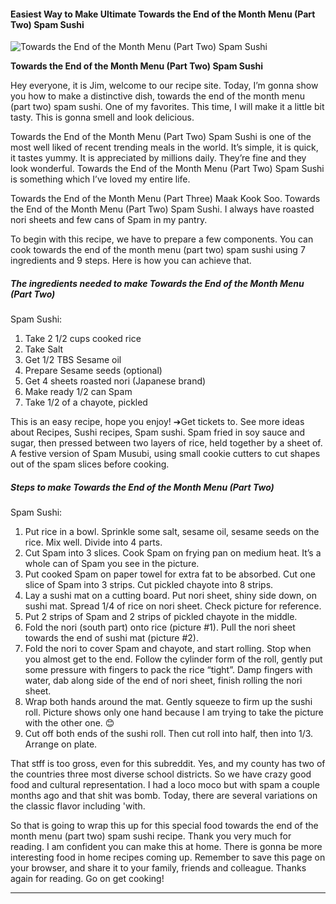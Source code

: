             

#### Easiest Way to Make Ultimate Towards the End of the Month Menu (Part Two) Spam Sushi

![Towards the End of the Month Menu (Part Two)
Spam Sushi](https://img-global.cpcdn.com/recipes/a77687d3a7cd6f60/751x532cq70/towards-the-end-of-the-month-menu-part-two-spam-sushi-recipe-main-photo.jpg)

**Towards the End of the Month Menu (Part Two) Spam Sushi**

Hey everyone, it is Jim, welcome to our recipe site. Today, I’m gonna show you how to make a distinctive dish, towards the end of the month menu (part two) spam sushi. One of my favorites. This time, I will make it a little bit tasty. This is gonna smell and look delicious.

Towards the End of the Month Menu (Part Two) Spam Sushi is one of the most well liked of recent trending meals in the world. It’s simple, it is quick, it tastes yummy. It is appreciated by millions daily. They’re fine and they look wonderful. Towards the End of the Month Menu (Part Two) Spam Sushi is something which I’ve loved my entire life.

Towards the End of the Month Menu (Part Three) Maak Kook Soo. Towards the End of the Month Menu (Part Two) Spam Sushi. I always have roasted nori sheets and few cans of Spam in my pantry.

To begin with this recipe, we have to prepare a few components. You can cook towards the end of the month menu (part two) spam sushi using 7 ingredients and 9 steps. Here is how you can achieve that.

##### The ingredients needed to make Towards the End of the Month Menu (Part Two)

Spam Sushi:

1.  Take 2 1/2 cups cooked rice
2.  Take Salt
3.  Get 1/2 TBS Sesame oil
4.  Prepare Sesame seeds (optional)
5.  Get 4 sheets roasted nori (Japanese brand)
6.  Make ready 1/2 can Spam
7.  Take 1/2 of a chayote, pickled

This is an easy recipe, hope you enjoy! ➔Get tickets to. See more ideas about Recipes, Sushi recipes, Spam sushi. Spam fried in soy sauce and sugar, then pressed between two layers of rice, held together by a sheet of. A festive version of Spam Musubi, using small cookie cutters to cut shapes out of the spam slices before cooking.

##### Steps to make Towards the End of the Month Menu (Part Two)

Spam Sushi:

1.  Put rice in a bowl. Sprinkle some salt, sesame oil, sesame seeds on the rice. Mix well. Divide into 4 parts.
2.  Cut Spam into 3 slices. Cook Spam on frying pan on medium heat. It’s a whole can of Spam you see in the picture.
3.  Put cooked Spam on paper towel for extra fat to be absorbed. Cut one slice of Spam into 3 strips. Cut pickled chayote into 8 strips.
4.  Lay a sushi mat on a cutting board. Put nori sheet, shiny side down, on sushi mat. Spread 1/4 of rice on nori sheet. Check picture for reference.
5.  Put 2 strips of Spam and 2 strips of pickled chayote in the middle.
6.  Fold the nori (south part) onto rice (picture #1). Pull the nori sheet towards the end of sushi mat (picture #2).
7.  Fold the nori to cover Spam and chayote, and start rolling. Stop when you almost get to the end. Follow the cylinder form of the roll, gently put some pressure with fingers to pack the rice “tight”. Damp fingers with water, dab along side of the end of nori sheet, finish rolling the nori sheet.
8.  Wrap both hands around the mat. Gently squeeze to firm up the sushi roll. Picture shows only one hand because I am trying to take the picture with the other one. 😊
9.  Cut off both ends of the sushi roll. Then cut roll into half, then into 1/3. Arrange on plate.

That stff is too gross, even for this subreddit. Yes, and my county has two of the countries three most diverse school districts. So we have crazy good food and cultural representation. I had a loco moco but with spam a couple months ago and that shit was bomb. Today, there are several variations on the classic flavor including 'with.

So that is going to wrap this up for this special food towards the end of the month menu (part two) spam sushi recipe. Thank you very much for reading. I am confident you can make this at home. There is gonna be more interesting food in home recipes coming up. Remember to save this page on your browser, and share it to your family, friends and colleague. Thanks again for reading. Go on get cooking!

* * *
